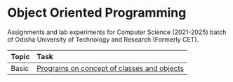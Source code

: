 <!--
Author: chankruze (chankruze@gmail.com)
Created: Fri Nov 18 2022 20:46:27 GMT+0530 (India Standard Time)

Copyright (c) geekofia 2022 and beyond
-->

# Object Oriented Programming

Assignments and lab experiments for Computer Science (2021-2025) batch of Odisha University of Technology and Research (Formerly CET).

| Topic | Task                                                |
| :---- | :-------------------------------------------------- |
| Basic | [Programs on concept of classes and objects][basic] |

[basic]: https://github.com/chankruze/oop/tree/main/basic
